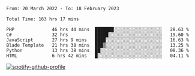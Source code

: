 <!--START_SECTION:waka-->

```text
From: 20 March 2022 - To: 18 February 2023

Total Time: 163 hrs 17 mins

PHP              46 hrs 44 mins  ███████░░░░░░░░░░░░░░░░░░   28.63 %
C#               32 hrs          █████░░░░░░░░░░░░░░░░░░░░   19.60 %
JavaScript       27 hrs 9 mins   ████░░░░░░░░░░░░░░░░░░░░░   16.63 %
Blade Template   21 hrs 38 mins  ███▒░░░░░░░░░░░░░░░░░░░░░   13.25 %
Python           13 hrs 38 mins  ██░░░░░░░░░░░░░░░░░░░░░░░   08.36 %
HTML             6 hrs 42 mins   █░░░░░░░░░░░░░░░░░░░░░░░░   04.11 %
```

<!--END_SECTION:waka-->
[![spotify-github-profile](https://spotify-github-profile.vercel.app/api/view?uid=c00zprrvy9xiloa9qnco3hmng&cover_image=true&theme=novatorem&show_offline=false&background_color=121212&bar_color=53b14f&bar_color_cover=false)](https://spotify-github-profile.vercel.app/api/view?uid=c00zprrvy9xiloa9qnco3hmng&redirect=true)

